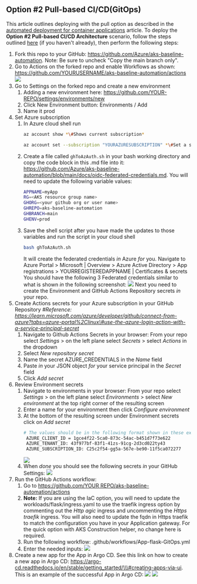 ## Option \#2 Pull-based CI/CD(GitOps)

This article outlines deploying with the pull option as described in the [automated deployment for container applications](https://learn.microsoft.com/azure/architecture/example-scenario/apps/devops-with-aks) article. To deploy the **Option \#2 Pull-based CI/CD Architecture** scenario, follow the steps outlined [here](README.md) (if you haven't already), then perform the following steps:

1. Fork this repo to your GitHub: https://github.com/Azure/aks-baseline-automation. Note: Be sure to uncheck "Copy the main branch only".
2. Go to Actions on the forked repo and enable Workflows as shown: <https://github.com/YOURUSERNAME/aks-baseline-automation/actions>
   ![](media/c2a38551af1c5f6f86944cedc5fd660a.png)
3. Go to Settings on the forked repo and create a new environment
    1. Adding a new environment here: https://github.com/YOUR-REPO/settings/environments/new
    2. Click New Environment button: Environments / Add
    3. Name it prod
4. Set Azure subscription
    1. In Azure cloud shell run
       ```bash
       az account show *\#Shows current subscription*
       ```
       ```bash
       az account set --subscription "YOURAZURESUBSCRIPTION" *\#Set a subscription to be the current active subscription*
       ```
    2. Create a file called `ghToAzAuth.sh` in your bash working directory and copy the code block in this .md file into it: https://github.com/Azure/aks-baseline-automation/blob/main/docs/oidc-federated-credentials.md. You will need to update the following variable values:
       ```bash
       APPNAME=myApp
       RG=<AKS resource group name>
       GHORG=<your github org or user name>
       GHREPO=aks-baseline-automation
       GHBRANCH=main
       GHENV=prod
       ```
    3. Save the shell script after you have made the updates to those variables and run the script in your cloud shell
       ```bash
       bash ghToAzAuth.sh
       ```
       It will create the federated credentials *in* Azure *for* you. Navigate to Azure Portal \> Microsoft \| Overview \> Azure Active Directory \> App registrations \> YOURREGISTEREDAPPNAME \| Certificates & secrets
       You should have the following 3 Federated credentials similar to what is shown *in* the following screenshot:
       ![](media/0664a3dd619ba6e98b475b29856e6c57.png)
       Next you need to create the Environment and GitHub Actions Repository secrets *in* your repo.
5. Create Actions secrets for your Azure subscription in your GitHub Repository *\#Reference: https://learn.microsoft.com/azure/developer/github/connect-from-azure?tabs=azure-portal%2Clinux\#use-the-azure-login-action-with-a-service-principal-secret*
    1. Navigate to Github Actions Secrets in your browser: From your repo select *Settings* > on the left plane select *Secrets* > select *Actions* in the dropdown
    2. Select *New repository secret* 
    3. Name the secret AZURE_CREDENTIALS in the *Name* field
    4. Paste *in* your JSON object *for* your service principal in the *Secret* field
    5. Click *Add secret*
6. Review Environment secrets
    1. Navigate to environments in your browser: From your repo select *Settings* > on the left plane select *Environments* > select *New environment* at the top right corner of the resulting screen
    2. Enter a name for your environment then click *Configure environment*
    3. At the bottom of the resulting screen under Environment secrets click on *Add secret*
       ```bash
       # The values should be in the following format shown in these examples:
        AZURE_CLIENT_ID = 1gce4f22-5ca0-873c-54ac-b451d7f73e622
        AZURE_TENANT_ID: 43f977bf-83f1-41zs-91cg-2d3cd022ty43
        AZURE_SUBSCRIPTION_ID: C25c2f54-gg5a-567e-be90-11f5ca072277

       ```
       ![](media/a1026d5ff5825e899f2633c2b10177df.png)
    4. When *done* you should see the following secrets *in* your GitHub Settings:
       ![](media/049073d69afee0baddf4396830c99f17.png)
7. Run the GitHub Actions workflow:
    1. Go to [https://github.com/YOUR REPO/aks-baseline-automation/actions](https://github.com/YOUR%20REPO/aks-baseline-automation/actions)
    1. **Note:** If you are using the IaC option, you will need to update the workloads/flask/ingress.yaml to use the traefik ingress option by commenting out the *Http agic* ingress and uncommenting the *Https traefik* ingress. You will also need to update the fqdn in Https traefik to match the configuration you have in your Application gateway. For the quick option with AKS Construction helper, no change here is required.
    1. Run the following workflow: .github/workflows/App-flask-GitOps.yml
    1. Enter the needed inputs:
       ![](media/b4bf25dc9497c669d54a205648cb864c.png)
1. Create a new app for the App in Argo CD. See this link on how to create a new app in Argo CD: https://argo-cd.readthedocs.io/en/stable/getting_started/\\\#creating-apps-via-ui. This is an example of the successful App in Argo CD:
![](media/58af037d65b2303dbb1c2d4196ac300f.png)
![](media/66908c97c321303ba2bcd58ba6431bdd.png)
